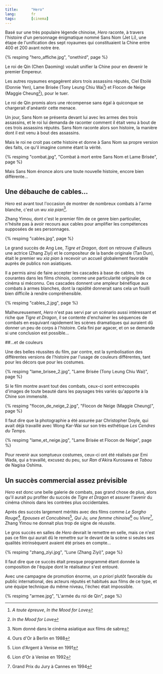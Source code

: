 ```yaml
---
title:      "Hero"
lang:       fr
tags:       [cinema]
---
```


Basé sur une très populaire légende chinoise, *Hero* raconte, à travers l'histoire d'un personnage énigmatique nommé Sans Nom (Jet Li), une étape de l'unification des sept royaumes qui constituaient la Chine entre 400 et 200 avant notre ère.

{% respimg "hero_affiche.jpg", "onethird", page %}

Le roi de Qin (Chen Daoming) voulait unifier la Chine pour en devenir le premier Empereur.

Les autres royaumes engagèrent alors trois assassins réputés, Ciel Etoilé (Donnie Yen), Lame Brisée (Tony Leung Chiu Wai[^t1]) et Flocon de Neige (Maggie Cheung[^t2]), pour le tuer.

Le roi de Qin promis alors une récompense sans égal à quiconque se chargerait d'anéantir cette menace.

Un jour, Sans Nom se présenta devant lui avec les armes des trois assassins, et le roi lui demanda de raconter comment il était venu à bout de ces trois assassins réputés. Sans Nom raconte alors son histoire, la manière dont il est venu à bout des assassins.

Mais le roi ne croit pas cette histoire et donne à Sans Nom sa propre version des faits, ce qu'il imagine comme étant la vérité.

{% respimg "combat.jpg", "Combat à mort entre Sans Nom et Lame Brisée", page %}


Mais Sans Nom énonce alors une toute nouvelle histoire, encore bien différente…

## Une débauche de cables…

*Hero* est avant tout l'occasion de montrer de nombreux combats à l'arme blanche, c'est un *wu xia pian*[^t3].

Zhang Yimou, dont c'est le premier film de ce genre bien particulier, n'hésite pas à avoir recours aux cables pour amplifier les compétences supposées de ses personnages.

{% respimg "cables.jpg", page %}


Le grand succès de Ang Lee, *Tigre et Dragon*, dont on retrouve d'ailleurs une actrice (Zhang Ziyi) et le compositeur de la bande originale (Tan Dun), était le premier *wu xia pian* à recevoir un accueil globalement favorable auprès de publics non asiatiques.

Il a permis ainsi de faire accepter les cascades à base de cables, très courantes dans les films chinois, comme une particularité originale de ce cinéma si méconnu. Ces cascades donnent une ampleur bénéfique aux combats à armes blanches, dont la rapidité donnerait sans cela un fouilli bien difficile à rendre compréhensible.

{% respimg "cables_2.jpg", page %}


Malheureusement, *Hero* n'est pas servi par un scénario aussi intéressant et riche que *Tigre et Dragon*, il se contente d'enchainer les séquences de combats en esquivant rapidement les scènes dramatiques qui auraient dû donner un peu de corps à l'histoire. Cela fini par agacer, et on se demande si une conclusion est possible…

##…et de couleurs

Une des belles réussites du film, par contre, est la symbolisation des différentes versions de l'histoire par l'usage de couleurs différentes, tant pour les décors que pour les costumes.

{% respimg "lame_brisee_2.jpg", "Lame Brisée (Tony Leung Chiu Wai)", page %}


Si le film montre avant tout des combats, ceux-ci sont entrecoupés d'images de toute beauté dans les paysages très variés qu'apporte à la Chine son immensité.

{% respimg "flocon_de_neige_2.jpg", "Flocon de Neige (Maggie Cheung)", page %}


Il faut dire que la photographie a été assurée par Christopher Doyle, qui avait déjà travaillé avec Wong Kar-Wai sur son très esthétique *Les Cendres du Temps*.

{% respimg "lame_et_neige.jpg", "Lame Brisée et Flocon de Neige", page %}


Pour revenir aux somptueux costumes, ceux-ci ont été réalisés par Emi Wada, qui a travaillé, excusez du peu, sur *Ran* d'Akira Kurosawa et *Tabou* de Nagisa Oshima.

## Un succès commercial assez prévisible

*Hero* est donc une belle galerie de combats, pas grand chose de plus, alors qu'il aurait pu profiter du succès de *Tigre et Dragon* et assurer l'avenir du cinéma chinois dans les contrées plus occidentales.

Après des succès largement mérités avec des films comme *Le Sorgho Rouge*[^t4], *Epouses et Concubines*[^t5], *Qui Ju, une femme chinoise*[^t6] ou *Vivre*[^t7], Zhang Yimou ne donnait plus trop de signe de réussite.

Le gros succès en salles de *Hero* devrait le remettre en selle, mais ce n'est pas ce film qui aurait dû le remettre sur le devant de la scène si seules ses qualités intrinsèquent avaient été prises en compte…

{% respimg "zhang_ziyi.jpg", "Lune (Zhang Ziyi)", page %}


Il faut dire que ce succès était presque programmé étant donnée la composition de l'équipe dont le réalisateur s'est entouré.

Avec une campagne de promotion énorme, un *a priori* plutôt favorable du public international, des acteurs réputés et habitués aux films de ce type, et une équipe technique du même niveau, l'échec était impossible.

{% respimg "armee.jpg", "L'armée du roi de Qin", page %}



[^t1]: *A toute épreuve*, *In the Mood for Love*

[^t2]: *In the Mood for Love*

[^t3]: Nom donné dans le cinéma asiatique aux films de sabre

[^t4]: Ours d'Or à Berlin en 1988

[^t5]: Lion d'Argent à Venise en 1991

[^t6]: Lion d'Or à Venise en 1992

[^t7]: Grand Prix du Jury à Cannes en 1994

